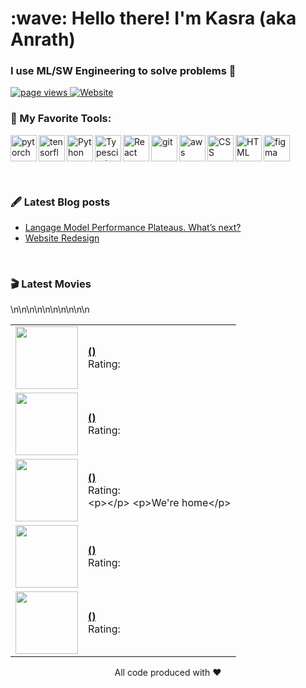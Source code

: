 <h1 align="left" id="macropower-title">:wave: Hello there! I'm Kasra (aka Anrath)</h1>
<h3 align="left">I use ML/SW Engineering to solve problems 🫠</h3>

<p align="left">
  <a href="https://github.com/anrath/anrath">
    <img src="https://komarev.com/ghpvc/?username=anrath" alt="page views" />
  </a>
  <a href="https://kasralekan.com">
    <img alt="Website" src="https://img.shields.io/website?url=https%3A%2F%2Fkasralekan.com">
  </a>
</p>

### 🔨 My Favorite Tools:
<a href="https://pytorch.org/" target="_blank"> <img align="left" src="https://raw.githubusercontent.com/anrath/README_icons/main/language_and_tools/square/pytorch/pytorch.svg" alt="pytorch" height="42px"/> </a> 
<a href="https://www.tensorflow.org" target="_blank"> <img align="left" src="https://raw.githubusercontent.com/anrath/README_icons/main/language_and_tools/square/tensorflow/tensorflow.svg" alt="tensorflow" height="42px"/> </a> 
<a href="https://www.python.org" target="_blank"><img align="left" alt="Python" height ="42px" src="https://raw.githubusercontent.com/anrath/README_icons/main/language_and_tools/square/python/python.svg"></a>
<a href="https://www.typescriptlang.org/" target="_blank"><img align="left" alt="Typescirpt" height ="42px" src="https://raw.githubusercontent.com/anrath/README_icons/main/language_and_tools/square/typescript/typescript.svg"></a>
<a href="https://reactjs.org/" target="_blank"> <img align="left" alt="React" height ="42px" src="https://raw.githubusercontent.com/anrath/README_icons/main/language_and_tools/square/react/react.svg"></a>
<a href="https://git-scm.com/" target="_blank"> <img src="https://raw.githubusercontent.com/anrath/README_icons/main/language_and_tools/square/git-scm/git-scm.svg" align="left" alt="git" height='42px'/> </a>
<a href="https://aws.amazon.com/" target="_blank"> <img src="https://raw.githubusercontent.com/anrath/README_icons/main/language_and_tools/square/aws/aws.svg" align="left" alt="aws" height='42px'/> </a>
<a href="https://developer.mozilla.org/en-US/docs/Web/CSS" target="_blank"> <img src="https://raw.githubusercontent.com/anrath/README_icons/main/language_and_tools/square/css/css.svg" align="left" alt="CSS" height='42px'/> </a>
<a href="https://developer.mozilla.org/en-US/docs/Web/HTML" target="_blank"> <img src="https://raw.githubusercontent.com/anrath/README_icons/main/language_and_tools/square/html/html.svg" align="left" alt="HTML" height='42px'/> </a>
<a href="https://www.figma.com/" target="_blank"> <img src="https://raw.githubusercontent.com/anrath/README_icons/main/language_and_tools/square/figma/figma.svg" alt="figma" height='42px'/> </a>

<br />

### 🖋️ Latest Blog posts
<!-- BLOG-POST-LIST:START -->
- [Langage Model Performance Plateaus. What’s next?](https://blog.kasralekan.com/ideas/lm-performance-plateau/)
- [Website Redesign](https://blog.kasralekan.com/ideas/website-revamp/)
<!-- BLOG-POST-LIST:END -->

<br />

### 🎬 Latest Movies
<table>
<!-- MOVIE-LIST:START -->\n<tr>
  <td><a href="https://letterboxd.com/anrath/film/mcfarland-usa/"><img width="100px" src="$thumbnail"></a></td>
  <td><a href="https://letterboxd.com/anrath/film/mcfarland-usa/"><strong> ()</strong></a><br/>
  Rating: <br/>
  </td>
</tr>\n\n<tr>
  <td><a href="https://letterboxd.com/anrath/film/pulp-fiction/"><img width="100px" src="$thumbnail"></a></td>
  <td><a href="https://letterboxd.com/anrath/film/pulp-fiction/"><strong> ()</strong></a><br/>
  Rating: <br/>
  </td>
</tr>\n\n<tr>
  <td><a href="https://letterboxd.com/anrath/film/once-upon-a-time-in-hollywood/1/"><img width="100px" src="$thumbnail"></a></td>
  <td><a href="https://letterboxd.com/anrath/film/once-upon-a-time-in-hollywood/1/"><strong> ()</strong></a><br/>
  Rating: <br/>
   &lt;p&gt;&lt;/p&gt; &lt;p&gt;We&#39;re home&lt;/p&gt; </td>
</tr>\n\n<tr>
  <td><a href="https://letterboxd.com/anrath/film/10-things-i-hate-about-you/"><img width="100px" src="$thumbnail"></a></td>
  <td><a href="https://letterboxd.com/anrath/film/10-things-i-hate-about-you/"><strong> ()</strong></a><br/>
  Rating: <br/>
  </td>
</tr>\n\n<tr>
  <td><a href="https://letterboxd.com/anrath/film/save-the-last-dance/"><img width="100px" src="$thumbnail"></a></td>
  <td><a href="https://letterboxd.com/anrath/film/save-the-last-dance/"><strong> ()</strong></a><br/>
  Rating: <br/>
  </td>
</tr>\n<!-- MOVIE-LIST:END -->
</table>


<div align="center">
All code produced with ❤️ 
</div>
